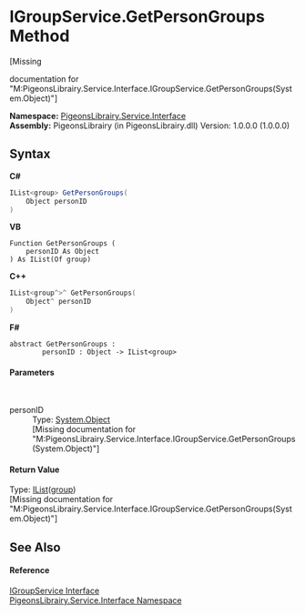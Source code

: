 # IGroupService.GetPersonGroups Method 
 

\[Missing <summary> documentation for "M:PigeonsLibrairy.Service.Interface.IGroupService.GetPersonGroups(System.Object)"\]

**Namespace:**&nbsp;<a href="b0fc0eda-b7b1-0d3d-2267-0fd4766ff20d">PigeonsLibrairy.Service.Interface</a><br />**Assembly:**&nbsp;PigeonsLibrairy (in PigeonsLibrairy.dll) Version: 1.0.0.0 (1.0.0.0)

## Syntax

**C#**<br />
``` C#
IList<group> GetPersonGroups(
	Object personID
)
```

**VB**<br />
``` VB
Function GetPersonGroups ( 
	personID As Object
) As IList(Of group)
```

**C++**<br />
``` C++
IList<group^>^ GetPersonGroups(
	Object^ personID
)
```

**F#**<br />
``` F#
abstract GetPersonGroups : 
        personID : Object -> IList<group> 

```


#### Parameters
&nbsp;<dl><dt>personID</dt><dd>Type: <a href="http://msdn2.microsoft.com/en-us/library/e5kfa45b" target="_blank">System.Object</a><br />\[Missing <param name="personID"/> documentation for "M:PigeonsLibrairy.Service.Interface.IGroupService.GetPersonGroups(System.Object)"\]</dd></dl>

#### Return Value
Type: <a href="http://msdn2.microsoft.com/en-us/library/5y536ey6" target="_blank">IList</a>(<a href="30daa006-0f38-7d8e-5d44-43f8187b044c">group</a>)<br />\[Missing <returns> documentation for "M:PigeonsLibrairy.Service.Interface.IGroupService.GetPersonGroups(System.Object)"\]

## See Also


#### Reference
<a href="d2846476-5941-0a14-f2a0-18423f0ce7ad">IGroupService Interface</a><br /><a href="b0fc0eda-b7b1-0d3d-2267-0fd4766ff20d">PigeonsLibrairy.Service.Interface Namespace</a><br />